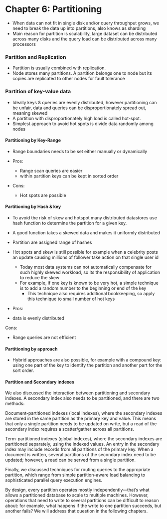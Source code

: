 # Chapter 6: Partitioning

- When data can not fit in single disk and/or query throughput grows, we need to break the data up into partitions, also knows as sharding
- Main reason for partition is scalability, large dataset can be distributed across many disks and the query load can be distributed across many processors

### Partition and Replication
- Partition is usually combined with replication. 
- Node stores many partitions. A partition belongs one to node but its copies are replicated to other nodes for fault tolerance

### Partition of key-value data

- Ideally keys & queries are evenly distributed, however partitioning can be unfair, data and queries can be disproportionately spread out, meaning skewed
- A partition with disproportionately high load is called hot-spot.
- Simplest approach to avoid hot spots is divide data randomly among nodes 
#### Partitioning by Key-Range

- Range boundaries needs to be set either manually or dynamically 
- Pros: 
  - Range scan queries are easier
  - within partition keys can be kept in sorted order

- Cons:
  - Hot spots are possible

#### Partitioning by Hash & key

- To avoid the risk of skew and hotspot many distributed datastores use hash function to determine the partition for a given key.
- A good function takes a skewed data and makes it uniformly distributed
- Partition are assigned range of hashes
- Hot spots and skew is still possible for example when a celebrity posts an update causing millions of follower take action on that single user id
  - Today most data systems can not automatically compensate for such highly skewed workload, so its the responsibility of application to reduce the skew
  - For example, if one key is known to be very hot, a simple technique is to add a random number to the beginning or end of the key
    - This technique also requires additional bookkeeping, so apply this technique to small number of hot keys

- Pros: 
- data is evenly distributed

Cons:
- Range queries are not efficient

#### Partitioning by approach 
- Hybrid approaches are also possible, for example with a compound key: using one part of the key to identify the partition and another part for the sort order.


#### Partition and Secondary indexes
We also discussed the interaction between partitioning and secondary indexes. A secondary index also needs to be partitioned, and there are two methods:

Document-partitioned indexes (local indexes), where the secondary indexes are stored in the same partition as the primary key and value. This means that only a single partition needs to be updated on write, but a read of the secondary index requires a scatter/gather across all partitions.

Term-partitioned indexes (global indexes), where the secondary indexes are partitioned separately, using the indexed values. An entry in the secondary index may include records from all partitions of the primary key. When a document is written, several partitions of the secondary index need to be updated; however, a read can be served from a single partition.

Finally, we discussed techniques for routing queries to the appropriate partition, which range from simple partition-aware load balancing to sophisticated parallel query execution engines.

By design, every partition operates mostly independently—that’s what allows a partitioned database to scale to multiple machines. However, operations that need to write to several partitions can be difficult to reason about: for example, what happens if the write to one partition succeeds, but another fails? We will address that question in the following chapters.

